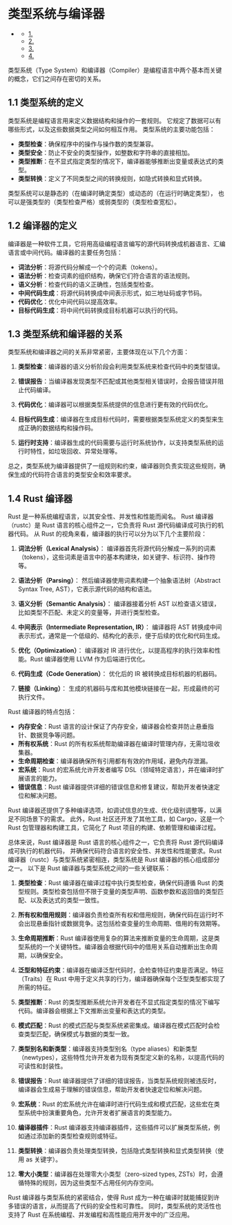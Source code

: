 #  类型系统与编译器

<!-- TOC START -->
- [ ](#1-1-1-1-1-1-1-类型系统与编译器)
  - [1. ](#类型系统的定义)
  - [2. ](#编译器的定义)
  - [3. ](#类型系统和编译器的关系)
  - [4. ](#rust-编译器)
<!-- TOC END -->

类型系统（Type System）和编译器（Compiler）是编程语言中两个基本而关键的概念，它们之间存在密切的关系。

## 1.1 类型系统的定义

类型系统是编程语言用来定义数据结构和操作的一套规则。
它规定了数据可以有哪些形式，以及这些数据类型之间如何相互作用。
类型系统的主要功能包括：

- **类型检查**：确保程序中的操作与操作数的类型兼容。
- **类型安全**：防止不安全的类型操作，如整数和字符串的直接相加。
- **类型推断**：在不显式指定类型的情况下，编译器能够推断出变量或表达式的类型。
- **类型转换**：定义了不同类型之间的转换规则，如隐式转换和显式转换。

类型系统可以是静态的（在编译时确定类型）或动态的（在运行时确定类型），
也可以是强类型的（类型检查严格）或弱类型的（类型检查宽松）。

## 1.2 编译器的定义

编译器是一种软件工具，它将用高级编程语言编写的源代码转换成机器语言、汇编语言或中间代码。编译器的主要任务包括：

- **词法分析**：将源代码分解成一个个的词素（tokens）。
- **语法分析**：检查词素的组织结构，确保它们符合语言的语法规则。
- **语义分析**：检查代码的语义正确性，包括类型检查。
- **中间代码生成**：将源代码转换成中间表示形式，如三地址码或字节码。
- **代码优化**：优化中间代码以提高效率。
- **目标代码生成**：将中间代码转换成目标机器可以执行的代码。

## 1.3 类型系统和编译器的关系

类型系统和编译器之间的关系非常紧密，主要体现在以下几个方面：

1. **类型检查**：编译器的语义分析阶段会利用类型系统来检查代码中的类型错误。

2. **错误报告**：当编译器发现类型不匹配或其他类型相关错误时，会报告错误并阻止代码编译。

3. **代码优化**：编译器可以根据类型系统提供的信息进行更有效的代码优化。

4. **目标代码生成**：编译器在生成目标代码时，需要根据类型系统定义的类型来生成正确的数据结构和操作码。

5. **运行时支持**：编译器生成的代码需要与运行时系统协作，以支持类型系统的运行时特性，如垃圾回收、异常处理等。

总之，类型系统为编译器提供了一组规则和约束，编译器则负责实现这些规则，确保生成的代码符合语言的类型安全和效率要求。

## 1.4 Rust 编译器

Rust 是一种系统编程语言，以其安全性、并发性和性能而闻名。
Rust 编译器（rustc）是 Rust 语言的核心组件之一，它负责将 Rust 源代码编译成可执行的机器代码。
从 Rust 的视角来看，编译器的执行可以分为以下几个主要阶段：

1. **词法分析（Lexical Analysis）**：
   编译器首先将源代码分解成一系列的词素（tokens），这些词素是语言中的基本构建块，如关键字、标识符、操作符等。

2. **语法分析（Parsing）**：
   然后编译器使用词素构建一个抽象语法树（Abstract Syntax Tree, AST），它表示源代码的结构和语法。

3. **语义分析（Semantic Analysis）**：
   编译器接着分析 AST 以检查语义错误，比如类型不匹配、未定义的变量等，并进行类型检查。

4. **中间表示（Intermediate Representation, IR）**：
   编译器将 AST 转换成中间表示形式，通常是一个低级的、结构化的表示，便于后续的优化和代码生成。

5. **优化（Optimization）**：
   编译器对 IR 进行优化，以提高程序的执行效率和性能。Rust 编译器使用 LLVM 作为后端进行优化。

6. **代码生成（Code Generation）**：
   优化后的 IR 被转换成目标机器的机器码。

7. **链接（Linking）**：
   生成的机器码与库和其他模块链接在一起，形成最终的可执行文件。

Rust 编译器的特点包括：

- **内存安全**：Rust 语言的设计保证了内存安全，编译器会检查并防止悬垂指针、数据竞争等问题。
- **所有权系统**：Rust 的所有权系统帮助编译器在编译时管理内存，无需垃圾收集器。
- **生命周期检查**：编译器确保所有引用都有有效的作用域，避免内存泄漏。
- **宏系统**：Rust 的宏系统允许开发者编写 DSL（领域特定语言），并在编译时扩展语言的能力。
- **错误信息**：Rust 编译器提供详细的错误信息和修复建议，帮助开发者快速定位和解决问题。

Rust 编译器还提供了多种编译选项，如调试信息的生成、优化级别调整等，以满足不同场景下的需求。
此外，Rust 社区还开发了其他工具，如 Cargo，这是一个 Rust 包管理器和构建工具，它简化了 Rust 项目的构建、依赖管理和编译过程。

总体来说，Rust 编译器是 Rust 语言的核心组件之一，它负责将 Rust 源代码编译成可执行的机器代码，
并确保代码符合语言的安全性、并发性和性能要求。Rust 编译器（rustc）与类型系统紧密相连，类型系统是 Rust 编译器的核心组成部分之一。
以下是 Rust 编译器与类型系统之间的一些关键联系：

1. **类型检查**：Rust 编译器在编译过程中执行类型检查，确保代码遵循 Rust 的类型规则。类型检查包括但不限于变量的类型声明、函数参数和返回值的类型匹配、以及表达式的类型一致性。

2. **所有权和借用规则**：编译器负责检查所有权和借用规则，确保代码在运行时不会出现悬垂指针或数据竞争。这包括检查变量的生命周期、借用的有效期等。

3. **生命周期推断**：Rust 编译器使用复杂的算法来推断变量的生命周期，这是类型系统的一个关键特性。编译器会根据代码中的借用关系自动推断出生命周期，以确保安全。

4. **泛型和特征约束**：编译器在编译泛型代码时，会检查特征约束是否满足。特征（Traits）在 Rust 中用于定义共享的行为，编译器确保每个泛型类型都实现了所需的特征。

5. **类型推断**：Rust 的类型推断系统允许开发者在不显式指定类型的情况下编写代码。编译器会根据上下文推断出变量和表达式的类型。

6. **模式匹配**：Rust 的模式匹配与类型系统紧密集成。编译器在模式匹配时会检查类型匹配，确保模式与数据的类型一致。

7. **类型别名和新类型**：编译器支持类型别名（type aliases）和新类型（newtypes），这些特性允许开发者为现有类型定义新的名称，以提高代码的可读性和封装性。

8. **错误报告**：Rust 编译器提供了详细的错误报告，当类型系统规则被违反时，编译器会生成易于理解的错误信息，帮助开发者快速定位和解决问题。

9. **宏系统**：Rust 的宏系统允许在编译时进行代码生成和模式匹配，这些宏在类型系统中扮演重要角色，允许开发者扩展语言的类型能力。

10. **编译器插件**：Rust 编译器支持编译器插件，这些插件可以扩展类型系统，例如通过添加新的类型检查规则或特征。

11. **类型转换**：编译器负责处理类型转换，包括隐式类型转换和显式类型转换（使用 as 关键字）。

12. **零大小类型**：编译器在处理零大小类型（zero-sized types, ZSTs）时，会遵循特殊的规则，因为这些类型不占用任何内存空间。

Rust 编译器与类型系统的紧密结合，使得 Rust 成为一种在编译时就能捕捉到许多错误的语言，从而提高了代码的安全性和可靠性。
同时，类型系统的灵活性也支持了 Rust 在系统编程、并发编程和高性能应用开发中的广泛应用。
